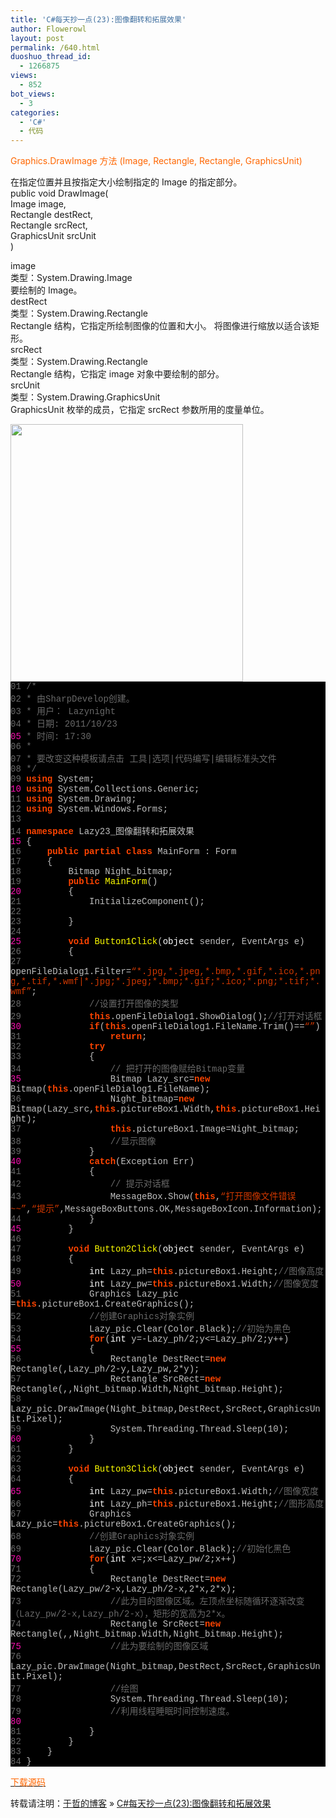 ```yaml
---
title: 'C#每天抄一点(23):图像翻转和拓展效果'
author: Flowerowl
layout: post
permalink: /640.html
duoshuo_thread_id:
  - 1266875
views:
  - 852
bot_views:
  - 3
categories:
  - 'C#'
  - 代码
---
```

<span style="color: #ff6600;">Graphics.DrawImage 方法 (Image, Rectangle, Rectangle, GraphicsUnit)</span>

在指定位置并且按指定大小绘制指定的 Image 的指定部分。  
public void DrawImage(  
Image image,  
Rectangle destRect,  
Rectangle srcRect,  
GraphicsUnit srcUnit  
)

image  
类型：System.Drawing.Image  
要绘制的 Image。  
destRect  
类型：System.Drawing.Rectangle  
Rectangle 结构，它指定所绘制图像的位置和大小。 将图像进行缩放以适合该矩形。  
srcRect  
类型：System.Drawing.Rectangle  
Rectangle 结构，它指定 image 对象中要绘制的部分。  
srcUnit  
类型：System.Drawing.GraphicsUnit  
GraphicsUnit 枚举的成员，它指定 srcRect 参数所用的度量单位。

<img class="aligncenter size-full wp-image-641" title="Lazynight | 夜阑" src="http://lazynight.me/wp-content/uploads/2011/10/20111023210101.jpg" alt="" width="372" height="412" />

<div class="source" style="font-family: '[object HTMLOptionElement]', Consolas, 'Lucida Console', 'Courier New'; color: #c0c0c0; background-color: #000000;">
  <span style="color: #696969;">01</span> <span style="color: #696969;">/*</span><br /> <span style="color: #696969;">02</span> <span style="color: #696969;"> * 由SharpDevelop创建。</span><br /> <span style="color: #696969;">03</span> <span style="color: #696969;"> * 用户： Lazynight</span><br /> <span style="color: #696969;">04</span> <span style="color: #696969;"> * 日期: 2011/10/23</span><br /> <span style="color: #f810b0;">05</span> <span style="color: #696969;"> * 时间: 17:30</span><br /> <span style="color: #696969;">06</span> <span style="color: #696969;"> * </span><br /> <span style="color: #696969;">07</span> <span style="color: #696969;"> * 要改变这种模板请点击 工具|选项|代码编写|编辑标准头文件</span><br /> <span style="color: #696969;">08</span> <span style="color: #696969;"> */</span><br /> <span style="color: #696969;">09</span> <span style="color: #ff4400; font-weight: bold;">using</span> <span style="color: #c0c0c0;">System</span>;<br /> <span style="color: #f810b0;">10</span> <span style="color: #ff4400; font-weight: bold;">using</span> <span style="color: #c0c0c0;">System.Collections.Generic</span>;<br /> <span style="color: #696969;">11</span> <span style="color: #ff4400; font-weight: bold;">using</span> <span style="color: #c0c0c0;">System.Drawing</span>;<br /> <span style="color: #696969;">12</span> <span style="color: #ff4400; font-weight: bold;">using</span> <span style="color: #c0c0c0;">System.Windows.Forms</span>;<br /> <span style="color: #696969;">13</span><br /> <span style="color: #696969;">14</span> <span style="color: #ff4400; font-weight: bold;">namespace</span> <span style="color: #c0c0c0;">Lazy23_</span><span style="color: #c0c0c0;">图像翻转和拓展效果</span><br /> <span style="color: #f810b0;">15</span> <span style="color: #c0c0c0;">{</span><br /> <span style="color: #696969;">16</span>     <span style="color: #ff4400; font-weight: bold;">public</span> <span style="color: #ff4400; font-weight: bold;">partial</span> <span style="color: #ff4400; font-weight: bold;">class</span> <span style="color: #c0c0c0;">MainForm</span> <span style="color: #c0c0c0;">:</span> <span style="color: #c0c0c0;">Form</span><br /> <span style="color: #696969;">17</span>     <span style="color: #c0c0c0;">{</span><br /> <span style="color: #696969;">18</span>         <span style="color: #c0c0c0;">Bitmap</span> <span style="color: #c0c0c0;">Night_bitmap</span>;<br /> <span style="color: #696969;">19</span>         <span style="color: #ff4400; font-weight: bold;">public</span> <span style="color: #ffff00;">MainForm</span>()<br /> <span style="color: #f810b0;">20</span>         <span style="color: #c0c0c0;">{</span><br /> <span style="color: #696969;">21</span>             <span style="color: #c0c0c0;">InitializeComponent</span>();<br /> <span style="color: #696969;">22</span><br /> <span style="color: #696969;">23</span>         <span style="color: #c0c0c0;">}</span><br /> <span style="color: #696969;">24</span><br /> <span style="color: #f810b0;">25</span>         <span style="color: #ff4400; font-weight: bold;">void</span> <span style="color: #ffff00;">Button1Click</span>(<span style="color: #ffffff;">object</span> <span style="color: #c0c0c0;">sender</span><span style="color: #c0c0c0;">,</span> <span style="color: #c0c0c0;">EventArgs</span> <span style="color: #c0c0c0;">e</span>)<br /> <span style="color: #696969;">26</span>         <span style="color: #c0c0c0;">{</span><br /> <span style="color: #696969;">27</span>             <span style="color: #c0c0c0;">openFileDialog1</span><span style="color: #c0c0c0;">.</span><span style="color: #c0c0c0;">Filter</span><span style="color: #c0c0c0;">=</span><span style="color: #d13800;">&#8220;*.jpg,*.jpeg,*.bmp,*.gif,*.ico,*.png,*.tif,*.wmf|*.jpg;*.jpeg;*.bmp;*.gif;*.ico;*.png;*.tif;*.wmf&#8221;</span>;<br /> <span style="color: #696969;">28</span>             <span style="color: #696969;">//设置打开图像的类型</span><br /> <span style="color: #696969;">29</span>             <span style="color: #ff4400; font-weight: bold;">this</span><span style="color: #c0c0c0;">.</span><span style="color: #c0c0c0;">openFileDialog1</span><span style="color: #c0c0c0;">.</span><span style="color: #c0c0c0;">ShowDialog</span>();<span style="color: #696969;">//打开对话框</span><br /> <span style="color: #f810b0;">30</span>             <span style="color: #ff4400; font-weight: bold;">if</span>(<span style="color: #ff4400; font-weight: bold;">this</span><span style="color: #c0c0c0;">.</span><span style="color: #c0c0c0;">openFileDialog1</span><span style="color: #c0c0c0;">.</span><span style="color: #c0c0c0;">FileName</span><span style="color: #c0c0c0;">.</span><span style="color: #c0c0c0;">Trim</span><span style="color: #c0c0c0;">()==</span><span style="color: #d13800;">&#8220;&#8221;</span>)<br /> <span style="color: #696969;">31</span>                 <span style="color: #ff4400; font-weight: bold;">return</span>;<br /> <span style="color: #696969;">32</span>             <span style="color: #ff4400; font-weight: bold;">try</span><br /> <span style="color: #696969;">33</span>             <span style="color: #c0c0c0;">{</span><br /> <span style="color: #696969;">34</span>                 <span style="color: #696969;">// 把打开的图像赋给Bitmap变量</span><br /> <span style="color: #f810b0;">35</span>                 <span style="color: #c0c0c0;">Bitmap</span> <span style="color: #c0c0c0;">Lazy_src</span><span style="color: #c0c0c0;">=</span><span style="color: #ff4400; font-weight: bold;">new</span> <span style="color: #c0c0c0;">Bitmap</span>(<span style="color: #ff4400; font-weight: bold;">this</span><span style="color: #c0c0c0;">.</span><span style="color: #c0c0c0;">openFileDialog1</span><span style="color: #c0c0c0;">.</span><span style="color: #c0c0c0;">FileName</span>);<br /> <span style="color: #696969;">36</span>                 <span style="color: #c0c0c0;">Night_bitmap</span><span style="color: #c0c0c0;">=</span><span style="color: #ff4400; font-weight: bold;">new</span> <span style="color: #c0c0c0;">Bitmap</span>(<span style="color: #c0c0c0;">Lazy_src</span><span style="color: #c0c0c0;">,</span><span style="color: #ff4400; font-weight: bold;">this</span><span style="color: #c0c0c0;">.</span><span style="color: #c0c0c0;">pictureBox1</span><span style="color: #c0c0c0;">.</span><span style="color: #c0c0c0;">Width</span><span style="color: #c0c0c0;">,</span><span style="color: #ff4400; font-weight: bold;">this</span><span style="color: #c0c0c0;">.</span><span style="color: #c0c0c0;">pictureBox1</span><span style="color: #c0c0c0;">.</span><span style="color: #c0c0c0;">Height</span>);<br /> <span style="color: #696969;">37</span>                 <span style="color: #ff4400; font-weight: bold;">this</span><span style="color: #c0c0c0;">.</span><span style="color: #c0c0c0;">pictureBox1</span><span style="color: #c0c0c0;">.</span><span style="color: #c0c0c0;">Image</span><span style="color: #c0c0c0;">=</span><span style="color: #c0c0c0;">Night_bitmap</span>;<br /> <span style="color: #696969;">38</span>                 <span style="color: #696969;">//显示图像    </span><br /> <span style="color: #696969;">39</span>             <span style="color: #c0c0c0;">}</span><br /> <span style="color: #f810b0;">40</span>             <span style="color: #ff4400; font-weight: bold;">catch</span>(<span style="color: #c0c0c0;">Exception</span> <span style="color: #c0c0c0;">Err</span>)<br /> <span style="color: #696969;">41</span>             <span style="color: #c0c0c0;">{</span><br /> <span style="color: #696969;">42</span>                 <span style="color: #696969;">// 提示对话框</span><br /> <span style="color: #696969;">43</span>                 <span style="color: #c0c0c0;">MessageBox</span><span style="color: #c0c0c0;">.</span><span style="color: #c0c0c0;">Show</span>(<span style="color: #ff4400; font-weight: bold;">this</span><span style="color: #c0c0c0;">,</span><span style="color: #d13800;">&#8220;打开图像文件错误~~&#8221;</span><span style="color: #c0c0c0;">,</span><span style="color: #d13800;">&#8220;提示&#8221;</span><span style="color: #c0c0c0;">,</span><span style="color: #c0c0c0;">MessageBoxButtons</span><span style="color: #c0c0c0;">.</span><span style="color: #c0c0c0;">OK</span><span style="color: #c0c0c0;">,</span><span style="color: #c0c0c0;">MessageBoxIcon</span><span style="color: #c0c0c0;">.</span><span style="color: #c0c0c0;">Information</span>);<br /> <span style="color: #696969;">44</span>             <span style="color: #c0c0c0;">}</span><br /> <span style="color: #f810b0;">45</span>         <span style="color: #c0c0c0;">}</span><br /> <span style="color: #696969;">46</span><br /> <span style="color: #696969;">47</span>         <span style="color: #ff4400; font-weight: bold;">void</span> <span style="color: #ffff00;">Button2Click</span>(<span style="color: #ffffff;">object</span> <span style="color: #c0c0c0;">sender</span><span style="color: #c0c0c0;">,</span> <span style="color: #c0c0c0;">EventArgs</span> <span style="color: #c0c0c0;">e</span>)<br /> <span style="color: #696969;">48</span>         <span style="color: #c0c0c0;">{</span><br /> <span style="color: #696969;">49</span>             <span style="color: #ffffff;">int</span> <span style="color: #c0c0c0;">Lazy_ph</span><span style="color: #c0c0c0;">=</span><span style="color: #ff4400; font-weight: bold;">this</span><span style="color: #c0c0c0;">.</span><span style="color: #c0c0c0;">pictureBox1</span><span style="color: #c0c0c0;">.</span><span style="color: #c0c0c0;">Height</span>;<span style="color: #696969;">//图像高度</span><br /> <span style="color: #f810b0;">50</span>             <span style="color: #ffffff;">int</span> <span style="color: #c0c0c0;">Lazy_pw</span><span style="color: #c0c0c0;">=</span><span style="color: #ff4400; font-weight: bold;">this</span><span style="color: #c0c0c0;">.</span><span style="color: #c0c0c0;">pictureBox1</span><span style="color: #c0c0c0;">.</span><span style="color: #c0c0c0;">Width</span>;<span style="color: #696969;">//图像宽度</span><br /> <span style="color: #696969;">51</span>             <span style="color: #c0c0c0;">Graphics</span> <span style="color: #c0c0c0;">Lazy_pic</span> <span style="color: #c0c0c0;">=</span><span style="color: #ff4400; font-weight: bold;">this</span><span style="color: #c0c0c0;">.</span><span style="color: #c0c0c0;">pictureBox1</span><span style="color: #c0c0c0;">.</span><span style="color: #c0c0c0;">CreateGraphics</span>();<br /> <span style="color: #696969;">52</span>             <span style="color: #696969;">//创建Graphics对象实例</span><br /> <span style="color: #696969;">53</span>             <span style="color: #c0c0c0;">Lazy_pic</span><span style="color: #c0c0c0;">.</span><span style="color: #c0c0c0;">Clear</span>(<span style="color: #c0c0c0;">Color</span><span style="color: #c0c0c0;">.</span><span style="color: #c0c0c0;">Black</span>);<span style="color: #696969;">//初始为黑色</span><br /> <span style="color: #696969;">54</span>             <span style="color: #ff4400; font-weight: bold;">for</span>(<span style="color: #ffffff;">int</span> <span style="color: #c0c0c0;">y</span><span style="color: #c0c0c0;">=-</span><span style="color: #c0c0c0;">Lazy_ph</span><span style="color: #c0c0c0;">/</span><span style="color: #c0c0c0;">2</span>;<span style="color: #c0c0c0;">y</span><span style="color: #c0c0c0;"><=</span><span style="color: #c0c0c0;">Lazy_ph</span><span style="color: #c0c0c0;">/</span><span style="color: #c0c0c0;">2</span>;<span style="color: #c0c0c0;">y</span><span style="color: #c0c0c0;">++)</span><br /> <span style="color: #f810b0;">55</span>             <span style="color: #c0c0c0;">{</span><br /> <span style="color: #696969;">56</span>                 <span style="color: #c0c0c0;">Rectangle</span> <span style="color: #c0c0c0;">DestRect</span><span style="color: #c0c0c0;">=</span><span style="color: #ff4400; font-weight: bold;">new</span> <span style="color: #c0c0c0;">Rectangle</span>(<span style="color: #c0c0c0;"></span><span style="color: #c0c0c0;">,</span><span style="color: #c0c0c0;">Lazy_ph</span><span style="color: #c0c0c0;">/</span><span style="color: #c0c0c0;">2</span><span style="color: #c0c0c0;">-</span><span style="color: #c0c0c0;">y</span><span style="color: #c0c0c0;">,</span><span style="color: #c0c0c0;">Lazy_pw</span><span style="color: #c0c0c0;">,</span><span style="color: #c0c0c0;">2</span><span style="color: #c0c0c0;">*</span><span style="color: #c0c0c0;">y</span>);<br /> <span style="color: #696969;">57</span>                 <span style="color: #c0c0c0;">Rectangle</span> <span style="color: #c0c0c0;">SrcRect</span><span style="color: #c0c0c0;">=</span><span style="color: #ff4400; font-weight: bold;">new</span> <span style="color: #c0c0c0;">Rectangle</span>(<span style="color: #c0c0c0;"></span><span style="color: #c0c0c0;">,</span><span style="color: #c0c0c0;"></span><span style="color: #c0c0c0;">,</span><span style="color: #c0c0c0;">Night_bitmap</span><span style="color: #c0c0c0;">.</span><span style="color: #c0c0c0;">Width</span><span style="color: #c0c0c0;">,</span><span style="color: #c0c0c0;">Night_bitmap</span><span style="color: #c0c0c0;">.</span><span style="color: #c0c0c0;">Height</span>);<br /> <span style="color: #696969;">58</span>                 <span style="color: #c0c0c0;">Lazy_pic</span><span style="color: #c0c0c0;">.</span><span style="color: #c0c0c0;">DrawImage</span>(<span style="color: #c0c0c0;">Night_bitmap</span><span style="color: #c0c0c0;">,</span><span style="color: #c0c0c0;">DestRect</span><span style="color: #c0c0c0;">,</span><span style="color: #c0c0c0;">SrcRect</span><span style="color: #c0c0c0;">,</span><span style="color: #c0c0c0;">GraphicsUnit</span><span style="color: #c0c0c0;">.</span><span style="color: #c0c0c0;">Pixel</span>);<br /> <span style="color: #696969;">59</span>                 <span style="color: #c0c0c0;">System</span><span style="color: #c0c0c0;">.</span><span style="color: #c0c0c0;">Threading</span><span style="color: #c0c0c0;">.</span><span style="color: #c0c0c0;">Thread</span><span style="color: #c0c0c0;">.</span><span style="color: #c0c0c0;">Sleep</span>(<span style="color: #c0c0c0;">10</span>);<br /> <span style="color: #f810b0;">60</span>             <span style="color: #c0c0c0;">}</span><br /> <span style="color: #696969;">61</span>         <span style="color: #c0c0c0;">}</span><br /> <span style="color: #696969;">62</span><br /> <span style="color: #696969;">63</span>         <span style="color: #ff4400; font-weight: bold;">void</span> <span style="color: #ffff00;">Button3Click</span>(<span style="color: #ffffff;">object</span> <span style="color: #c0c0c0;">sender</span><span style="color: #c0c0c0;">,</span> <span style="color: #c0c0c0;">EventArgs</span> <span style="color: #c0c0c0;">e</span>)<br /> <span style="color: #696969;">64</span>         <span style="color: #c0c0c0;">{</span><br /> <span style="color: #f810b0;">65</span>             <span style="color: #ffffff;">int</span> <span style="color: #c0c0c0;">Lazy_pw</span><span style="color: #c0c0c0;">=</span><span style="color: #ff4400; font-weight: bold;">this</span><span style="color: #c0c0c0;">.</span><span style="color: #c0c0c0;">pictureBox1</span><span style="color: #c0c0c0;">.</span><span style="color: #c0c0c0;">Width</span>;<span style="color: #696969;">//图像宽度</span><br /> <span style="color: #696969;">66</span>             <span style="color: #ffffff;">int</span> <span style="color: #c0c0c0;">Lazy_ph</span><span style="color: #c0c0c0;">=</span><span style="color: #ff4400; font-weight: bold;">this</span><span style="color: #c0c0c0;">.</span><span style="color: #c0c0c0;">pictureBox1</span><span style="color: #c0c0c0;">.</span><span style="color: #c0c0c0;">Height</span>;<span style="color: #696969;">//图形高度</span><br /> <span style="color: #696969;">67</span>             <span style="color: #c0c0c0;">Graphics</span> <span style="color: #c0c0c0;">Lazy_pic</span><span style="color: #c0c0c0;">=</span><span style="color: #ff4400; font-weight: bold;">this</span><span style="color: #c0c0c0;">.</span><span style="color: #c0c0c0;">pictureBox1</span><span style="color: #c0c0c0;">.</span><span style="color: #c0c0c0;">CreateGraphics</span>();<br /> <span style="color: #696969;">68</span>             <span style="color: #696969;">//创建Graphics对象实例</span><br /> <span style="color: #696969;">69</span>             <span style="color: #c0c0c0;">Lazy_pic</span><span style="color: #c0c0c0;">.</span><span style="color: #c0c0c0;">Clear</span>(<span style="color: #c0c0c0;">Color</span><span style="color: #c0c0c0;">.</span><span style="color: #c0c0c0;">Black</span>);<span style="color: #696969;">//初始化黑色</span><br /> <span style="color: #f810b0;">70</span>             <span style="color: #ff4400; font-weight: bold;">for</span>(<span style="color: #ffffff;">int</span> <span style="color: #c0c0c0;">x</span><span style="color: #c0c0c0;">=</span><span style="color: #c0c0c0;"></span>;<span style="color: #c0c0c0;">x</span><span style="color: #c0c0c0;"><=</span><span style="color: #c0c0c0;">Lazy_pw</span><span style="color: #c0c0c0;">/</span><span style="color: #c0c0c0;">2</span>;<span style="color: #c0c0c0;">x</span><span style="color: #c0c0c0;">++)</span><br /> <span style="color: #696969;">71</span>             <span style="color: #c0c0c0;">{</span><br /> <span style="color: #696969;">72</span>                 <span style="color: #c0c0c0;">Rectangle</span> <span style="color: #c0c0c0;">DestRect</span><span style="color: #c0c0c0;">=</span><span style="color: #ff4400; font-weight: bold;">new</span> <span style="color: #c0c0c0;">Rectangle</span>(<span style="color: #c0c0c0;">Lazy_pw</span><span style="color: #c0c0c0;">/</span><span style="color: #c0c0c0;">2</span><span style="color: #c0c0c0;">-</span><span style="color: #c0c0c0;">x</span><span style="color: #c0c0c0;">,</span><span style="color: #c0c0c0;">Lazy_ph</span><span style="color: #c0c0c0;">/</span><span style="color: #c0c0c0;">2</span><span style="color: #c0c0c0;">-</span><span style="color: #c0c0c0;">x</span><span style="color: #c0c0c0;">,</span><span style="color: #c0c0c0;">2</span><span style="color: #c0c0c0;">*</span><span style="color: #c0c0c0;">x</span><span style="color: #c0c0c0;">,</span><span style="color: #c0c0c0;">2</span><span style="color: #c0c0c0;">*</span><span style="color: #c0c0c0;">x</span>);<br /> <span style="color: #696969;">73</span>                 <span style="color: #696969;">//此为目的图像区域。左顶点坐标随循环逐渐改变（Lazy_pw/2-x,Lazy_ph/2-x），矩形的宽高为2*x。</span><br /> <span style="color: #696969;">74</span>                 <span style="color: #c0c0c0;">Rectangle</span> <span style="color: #c0c0c0;">SrcRect</span><span style="color: #c0c0c0;">=</span><span style="color: #ff4400; font-weight: bold;">new</span> <span style="color: #c0c0c0;">Rectangle</span>(<span style="color: #c0c0c0;"></span><span style="color: #c0c0c0;">,</span><span style="color: #c0c0c0;"></span><span style="color: #c0c0c0;">,</span><span style="color: #c0c0c0;">Night_bitmap</span><span style="color: #c0c0c0;">.</span><span style="color: #c0c0c0;">Width</span><span style="color: #c0c0c0;">,</span><span style="color: #c0c0c0;">Night_bitmap</span><span style="color: #c0c0c0;">.</span><span style="color: #c0c0c0;">Height</span>);<br /> <span style="color: #f810b0;">75</span>                 <span style="color: #696969;">//此为要绘制的图像区域</span><br /> <span style="color: #696969;">76</span>                 <span style="color: #c0c0c0;">Lazy_pic</span><span style="color: #c0c0c0;">.</span><span style="color: #c0c0c0;">DrawImage</span>(<span style="color: #c0c0c0;">Night_bitmap</span><span style="color: #c0c0c0;">,</span><span style="color: #c0c0c0;">DestRect</span><span style="color: #c0c0c0;">,</span><span style="color: #c0c0c0;">SrcRect</span><span style="color: #c0c0c0;">,</span><span style="color: #c0c0c0;">GraphicsUnit</span><span style="color: #c0c0c0;">.</span><span style="color: #c0c0c0;">Pixel</span>);<br /> <span style="color: #696969;">77</span>                 <span style="color: #696969;">//绘图</span><br /> <span style="color: #696969;">78</span>                 <span style="color: #c0c0c0;">System</span><span style="color: #c0c0c0;">.</span><span style="color: #c0c0c0;">Threading</span><span style="color: #c0c0c0;">.</span><span style="color: #c0c0c0;">Thread</span><span style="color: #c0c0c0;">.</span><span style="color: #c0c0c0;">Sleep</span>(<span style="color: #c0c0c0;">10</span>);<br /> <span style="color: #696969;">79</span>                 <span style="color: #696969;">//利用线程睡眠时间控制速度。</span><br /> <span style="color: #f810b0;">80</span><br /> <span style="color: #696969;">81</span>             <span style="color: #c0c0c0;">}</span><br /> <span style="color: #696969;">82</span>         <span style="color: #c0c0c0;">}</span><br /> <span style="color: #696969;">83</span>     <span style="color: #c0c0c0;">}</span><br /> <span style="color: #696969;">84</span> <span style="color: #c0c0c0;">}</span>
</div>

<span style="color: #ff6600;"><a href="http://down.qiannao.com/space/file/flowerowl/-4e0a-4f20-5206-4eab/Lazy23_-56fe-50cf-7ffb-8f6c-548c-62d3-5c55-6548-679c.rar/.page" target="_blank"><span style="color: #ff6600;">下载源码</span></a></span>

转载请注明：[于哲的博客][1] &raquo; [C#每天抄一点(23):图像翻转和拓展效果][2]

 [1]: http://lazynight.me
 [2]: http://lazynight.me/640.html